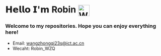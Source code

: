 𝗛𝗲𝗹𝗹𝗼 𝗜'𝗺 Robin <img align=center src="https://user-images.githubusercontent.com/26017543/213809353-c908d93c-3dff-4694-9d13-e0e5cbdb879c.png" alt="Waving Hand" width="36" height="36" />
========
### Welcome to my repositories. Hope you can enjoy everything here!</br>

- Email: wangzhongqi23s@ict.ac.cn
- Wecaht: Robin_WZQ

